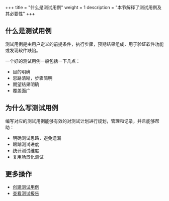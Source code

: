 +++
title = "什么是测试用例"
weight = 1
description = "本节解释了测试用例及其必要性"
+++

## 什么是测试用例

测试用例是由用户定义的前提条件，执行步骤，预期结果组成，用于验证软件功能或发现软件缺陷。

一个好的测试用例一般包括一下几点：

- 目的明确
- 思路清晰，步骤简明
- 期望结果明确
- 覆盖面广

## 为什么写测试用例

编写对应的测试用例能够有效的对测试计划进行规划，管理和记录，并且能够帮助：

- 明确测试思路，避免遗漏
- 跟踪测试进度
- 统计测试维度
- 复用场景化测试

## 更多操作

- [创建测试用例](../create-case)
- [查看测试报告](../../../report/test-report/)